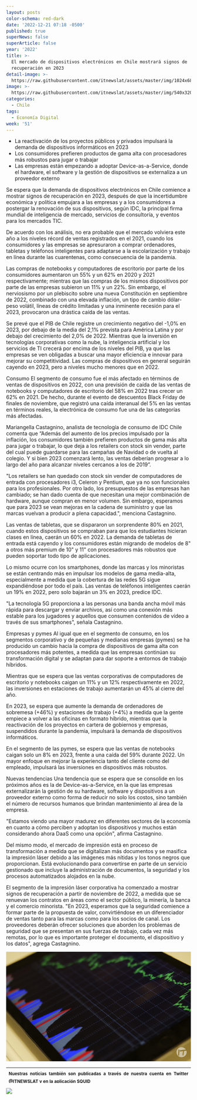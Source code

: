 ```yaml
---
layout: posts
color-schema: red-dark
date: '2022-12-21 07:18 -0500'
published: true
superNews: false
superArticle: false
year: '2022'
title: >-
  El mercado de dispositivos electrónicos en Chile mostrará signos de
  recuperación en 2023
detail-image: >-
  https://raw.githubusercontent.com/itnewslat/assets/master/img/1024x680/tablet-con-grafica-g.jpg
image: >-
  https://raw.githubusercontent.com/itnewslat/assets/master/img/540x320/tablet-con-grafica-p.jpg
categories:
  - Chile
tags:
  - Economía Digital
week: '51'
---
```

- La reactivación de los proyectos públicos y privados impulsará la demanda de dispositivos informáticos en 2023
- Los consumidores prefieren productos de gama alta con procesadores más robustos para jugar o trabajar
- Las empresas están empezando a adoptar Device-as-a-Service, donde el hardware, el software y la gestión de dispositivos se externaliza a un proveedor externo

Se espera que la demanda de dispositivos electrónicos en Chile comience a mostrar signos de recuperación en 2023, después de que la incertidumbre económica y política empujara a las empresas y a los consumidores a postergar la renovación de sus dispositivos, según IDC, la principal firma mundial de inteligencia de mercado, servicios de consultoría, y eventos para los mercados TIC.
 
De acuerdo con los análisis, no era probable que el mercado volviera este año a los niveles récord de ventas registrados en el 2021, cuando los consumidores y las empresas se apresuraron a comprar ordenadores, tabletas y teléfonos inteligentes para adaptarse a la escolarización y trabajo en línea durante las cuarentenas, como consecuencia de la pandemia.
 
Las compras de notebooks y computadores de escritorio por parte de los consumidores aumentaron un 55% y un 62% en 2020 y 2021 respectivamente; mientras que las compras de los mismos dispositivos por parte de las empresas subieron un 11% y un 22%. Sin embargo, el nerviosismo por un plebiscito sobre una nueva Constitución en septiembre de 2022, combinado con una elevada inflación, un tipo de cambio dólar-peso volátil, líneas de crédito limitadas y una inminente recesión para el 2023, provocaron una drástica caída de las ventas.
 
Se prevé que el PIB de Chile registre un crecimiento negativo del -1,0% en 2023, por debajo de la media del 2,1% prevista para América Latina y por debajo del crecimiento del 2,0% de 2022. Mientras que la inversión en tecnologías corporativas como la nube, la inteligencia artificial y los servicios de TI crecerá por encima de los niveles del PIB, ya que las empresas se ven obligadas a buscar una mayor eficiencia e innovar para mejorar su competitividad. Las compras de dispositivos en general seguirán cayendo en 2023, pero a niveles mucho menores que en 2022.
 
Consumo
El segmento de consumo fue el más afectado en términos de ventas de dispositivos en 2022, con una previsión de caída de las ventas de notebooks y computadores de escritorio del 58% en 2022 tras crecer un 62% en 2021. De hecho, durante el evento de descuentos Black Friday de finales de noviembre, que registró una caída interanual del 5% en las ventas en términos reales, la electrónica de consumo fue una de las categorías más afectadas.
 
Mariangella Castagnino, analista de tecnología de consumo de IDC Chile comenta que “Además del aumento de los precios impulsado por la inflación, los consumidores también prefieren productos de gama más alta para jugar o trabajar, lo que deja a los retailers con stock sin vender, parte del cual puede guardarse para las campañas de Navidad o de vuelta al colegio. Y si bien 2023 comenzará lento, las ventas deberían progresar a lo largo del año para alcanzar niveles cercanos a los de 2019”.
 
"Los retailers se han quedado con stock sin vender de computadores de entrada con procesadores i3, Celeron y Pentium, que ya no son funcionales para los profesionales. Por otro lado, los presupuestos de las empresas han cambiado; se han dado cuenta de que necesitan una mejor combinación de hardware, aunque compran en menor volumen. Sin embargo, esperamos que para 2023 se vean mejoras en la cadena de suministro y que las marcas vuelvan a producir a plena capacidad.", menciona Castagnino.
 
Las ventas de tabletas, que se dispararon un sorprendente 80% en 2021, cuando estos dispositivos se compraban para que los estudiantes hicieran clases en línea, caerán un 60% en 2022. La demanda de tabletas de entrada está cayendo y los consumidores están migrando de modelos de 8" a otros más premium de 10" y 11" con procesadores más robustos que pueden soportar todo tipo de aplicaciones.
 
Lo mismo ocurre con los smartphones, donde las marcas y los minoristas se están centrando más en impulsar los modelos de gama media-alta, especialmente a medida que la cobertura de las redes 5G sigue expandiéndose por todo el país. Las ventas de teléfonos inteligentes caerán un 19% en 2022, pero solo bajarán un 3% en 2023, predice IDC.
 
"La tecnología 5G proporciona a las personas una banda ancha móvil más rápida para descargar y enviar archivos, así como una conexión más estable para los jugadores y aquellos que consumen contenidos de vídeo a través de sus smartphones", señala Castagnino.
 
Empresas y pymes
Al igual que en el segmento de consumo, en los segmentos corporativo y de pequeñas y medianas empresas (pymes) se ha producido un cambio hacia la compra de dispositivos de gama alta con procesadores más potentes, a medida que las empresas continúan su transformación digital y se adaptan para dar soporte a entornos de trabajo híbridos.
 
Mientras que se espera que las ventas corporativas de computadores de escritorio y notebooks caigan un 11% y un 12% respectivamente en 2022, las inversiones en estaciones de trabajo aumentarán un 45% al cierre del año. 
 
En 2023, se espera que aumente la demanda de ordenadores de sobremesa (+46%) y estaciones de trabajo (+4%) a medida que la gente empiece a volver a las oficinas en formato híbrido, mientras que la reactivación de los proyectos en cartera de gobiernos y empresas, suspendidos durante la pandemia, impulsará la demanda de dispositivos informáticos.
 
En el segmento de las pymes, se espera que las ventas de notebooks caigan solo un 8% en 2023, frente a una caída del 59% durante 2022. Un mayor enfoque en mejorar la experiencia tanto del cliente como del empleado, impulsará las inversiones en dispositivos más robustos.
 
Nuevas tendencias
Una tendencia que se espera que se consolide en los próximos años es la de Device-as-a-Service, en la que las empresas externalizarán la gestión de su hardware, software y dispositivos a un proveedor externo como forma de reducir no solo los costos, sino también el número de recursos humanos que brindan mantenimiento al área de la empresa.
 
"Estamos viendo una mayor madurez en diferentes sectores de la economía en cuanto a cómo perciben y adoptan los dispositivos y muchos están considerando ahora DaaS como una opción", afirma Castagnino.
 
Del mismo modo, el mercado de impresión está en proceso de transformación a medida que se digitalizan más documentos y se masifica la impresión láser debido a las imágenes más nítidas y los tonos negros que proporcionan. Está evolucionando para convertirse en parte de un servicio gestionado que incluye la administración de documentos, la seguridad y los procesos automatizados alojados en la nube.
 
El segmento de la impresión láser corporativa ha comenzado a mostrar signos de recuperación a partir de noviembre de 2022, a medida que se renuevan los contratos en áreas como el sector público, la minería, la banca y el comercio minorista. "En 2023, esperamos que la seguridad comience a formar parte de la propuesta de valor, convirtiéndose en un diferenciador de ventas tanto para las marcas como para los socios de canal. Los proveedores deberán ofrecer soluciones que aborden los problemas de seguridad que se presentan en sus fuerzas de trabajo, cada vez más remotas, por lo que es importante proteger el documento, el dispositivo y los datos", agrega Castagnino.

![](https://raw.githubusercontent.com/itnewslat/assets/master/img/540x320/tablet-con-grafica-p.jpg)

<table style="height: 42px;" width="569">
<tbody>
<tr>
<td style="text-align: justify;"><sub><strong>Nuestras noticias también son publicadas a través de nuestra cuenta en Twitter <a href="https://twitter.com/itnewslat?lang=es">@ITNEWSLAT</a> y en la aplicación <a href="https://squidapp.co/en/">SQUID</a></strong></sub></td>
</tr>
</tbody>
</table>

<img src="https://tracker.metricool.com/c3po.jpg?hash=56f88a41e39ab42c063cc51676587a04"/>